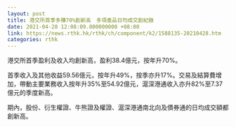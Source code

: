 ```yaml
---
layout: post
title: 港交所首季多賺70%創新高　多項產品日均成交創紀錄
date: 2021-04-28 12:08:09.000000000 +08:00
link: https://news.rthk.hk/rthk/ch/component/k2/1588135-20210428.htm
categories: rthk
---
```


港交所首季盈利及收入均創新高，盈利38.4億元，按年升70%。

首季收入及其他收益59.56億元，按年升49%，按季亦升17%。交易及結算費增加，帶動主要業務收入按年升35%至54.92億元，滬深港通收入亦升82%至7.37億元的季度新高。

期內，股份、衍生權證、牛熊證及權證、滬深港通南北向及債券通的日均成交額都創新高。
